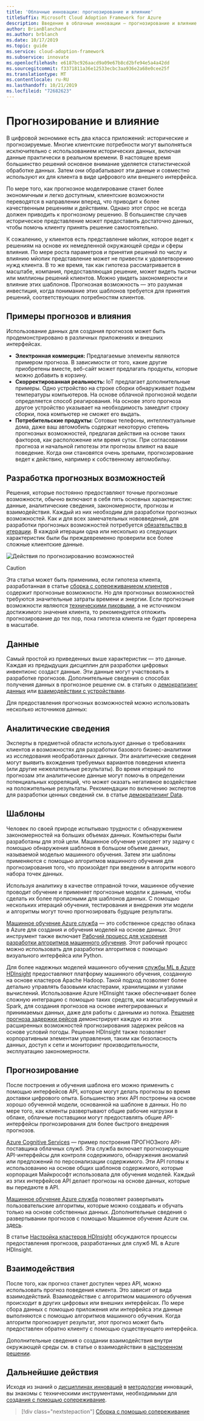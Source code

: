 ```yaml
---
title: 'Облачные инновации: прогнозирование и влияние'
titleSuffix: Microsoft Cloud Adoption Framework for Azure
description: Введение в облачные инновации — прогнозирование и влияние
author: BrianBlanchard
ms.author: brblanch
ms.date: 10/17/2019
ms.topic: guide
ms.service: cloud-adoption-framework
ms.subservice: innovate
ms.openlocfilehash: e6187bc926aacd9a09e67b8cd2bfe94e5a4a42dd
ms.sourcegitcommit: f3371811a36e12533ecbc3aa936e2a68e0cee25f
ms.translationtype: MT
ms.contentlocale: ru-RU
ms.lasthandoff: 10/21/2019
ms.locfileid: "72682623"
---
```

# <a name="predict-and-influence"></a>Прогнозирование и влияние

В цифровой экономике есть два класса приложений: исторические и прогнозируемые. Многие клиентские потребности могут выполняться исключительно с использованием исторических данных, включая данные практически в реальном времени. В настоящее время большинство решений основное внимание уделяется статистической обработке данных. Затем они обрабатывают эти данные и совместно используют их для клиента в виде цифрового или внешнего интерфейса.

По мере того, как прогнозное моделирование станет более экономичным и легко доступным, клиентские возможности переводятся в направлении вперед, что приводит к более качественным решениям и действиям. Однако этот спрос не всегда должен приводить к прогнозному решению. В большинстве случаев историческое представление может предоставить достаточно данных, чтобы помочь клиенту принять решение самостоятельно.

К сожалению, у клиентов есть представление мйопик, которое ведет к решениям на основе их немедленной окружающей среды и сферы влияния. По мере роста параметров и принятия решений по числу и влиянию мйопик представление может не привести к удовлетворению нужд клиента. В то же время, так как гипотеза рассматривается в масштабе, компания, предоставляющая решение, может видеть тысячи или миллионы решений клиентов. Можно увидеть закономерности и влияние этих шаблонов. Прогнозная возможность — это разумная инвестиция, когда понимание этих шаблонов требуется для принятия решений, соответствующих потребностям клиентов.

## <a name="examples-of-predictions-and-influence"></a>Примеры прогнозов и влияния

Использование данных для создания прогнозов может быть продемонстрировано в различных приложениях и внешних интерфейсах.

- **Электронная коммерция:** Предлагаемые элементы являются примером прогноза. В зависимости от того, какие другие приобретены вместе, веб-сайт может предлагать продукты, которые можно добавить в корзину.
- **Скорректированная реальность:** IoT предлагает дополнительные примеры. Одно устройство на строке сборки обнаруживает подъем температуры компьютеров. На основе облачной прогнозной модели определяется способ реагирования. На основе этого прогноза другое устройство указывает на необходимость замедлит строку сборки, пока компьютер не сможет его выдать.
- **Потребительские продукты:** Сотовые телефоны, интеллектуальные дома, даже ваш автомобиль содержат некоторую степень прогнозных возможностей, предлагая действия на основе таких факторов, как расположение или время суток. При согласовании прогноза и начальной гипотезы эти прогнозы влияют на ваше поведение. Когда они становятся очень зрелыми, прогнозирование ведет к действию, например к собственному автомобильу.

## <a name="developing-predictive-capabilities"></a>Разработка прогнозных возможностей

Решения, которые постоянно предоставляют точные прогнозные возможности, обычно включают в себя пять основных характеристик: данные, аналитические сведения, закономерности, прогнозы и взаимодействия. Каждый из них необходим для разработки прогнозных возможностей. Как и для всех замечательных нововведений, для разработки прогнозных возможностей потребуется [обязательство в итерации](./index.md#commitment-to-iteration). В каждой итерации одна или несколько из следующих характеристик были бы преждевременно проверили все более сложные клиентские данные.

![Действия по прогнозированию возможностей](../../_images/innovate/predict-and-influence.png)

> [!CAUTION]
> Эта статья может быть применима, если гипотеза клиента, разработанная в статье [сборка с сопереживаниеом клиентов](./build.md) , содержит прогнозные возможности. Но для прогнозных возможностей требуются значительные затраты времени и энергии. Если прогнозные возможности являются [техническими пиковыми](./build.md#reduce-complexity-and-delay-technical-spikes), а не источником достижимого значения клиента, то рекомендуется отложить прогнозирование до тех пор, пока гипотеза клиента не будет проверена в масштабе.

## <a name="data"></a>Данные

Самый простой из приведенных выше характеристик — это данные. Каждая из предыдущих дисциплин для разработки цифровых инвентионс создаст данные. Эти данные могут участвовать в разработке прогнозов. Дополнительные сведения о способах получения данных в прогнозное решение см. в статьях о [демократизинг данных](./data.md) или [взаимодействии с устройствами](./devices.md).

Для предоставления прогнозных возможностей можно использовать несколько источников данных:

## <a name="insights"></a>Аналитические сведения

Эксперты в предметной области используют данные о требованиях клиентов и возможностях для разработки базового бизнес-аналитики из исследования необработанных данных. Эти аналитические сведения могут выявить вхождения требуемых вариантов поведения клиента (или другие нежелательные результаты). Во время итераций по прогнозам эти аналитические данные могут помочь в определении потенциальных корреляций, что может оказать негативное воздействие на положительные результаты. Рекомендации по включению экспертов для разработки ценных сведений см. в статье [демократизинг Data](./data.md).

## <a name="patterns"></a>Шаблоны

Человек по своей природе испытываю трудности с обнаружением закономерностей на больших объемах данных. Компьютеры были разработаны для этой цели. Машинное обучение ускоряет эту задачу с помощью обнаружения шаблонов в большом объеме данных, называемой моделью машинного обучения. Затем эти шаблоны применяются с помощью алгоритмов машинного обучения для прогнозирования того, что произойдет при введении в алгоритм нового набора точек данных.

Используя аналитику в качестве отправной точки, машинное обучение проводит обучение и применяет прогнозные модели к данным, чтобы сделать их более прописными для шаблонов данных. С помощью нескольких итераций обучения, тестирования и внедрения эти модели и алгоритмы могут точно прогнозировать будущие результаты.

[Машинное обучение Azure служба](https://docs.microsoft.com/azure/machine-learning/service/overview-what-is-azure-ml) — это собственное средство облака в Azure для создания и обучения моделей на основе данных. Этот инструмент также включает [Рабочий процесс для ускорения разработки алгоритмов машинного обучения](https://docs.microsoft.com/azure/machine-learning/service/concept-azure-machine-learning-architecture). Этот рабочий процесс можно использовать для разработки алгоритмов с помощью визуального интерфейса или Python.

Для более надежных моделей машинного обучения [службы ML в Azure HDInsight](https://docs.microsoft.com/azure/hdinsight/r-server/r-server-overview) предоставляют платформу машинного обучения, созданную на основе кластеров Apache Hadoop. Такой подход позволяет более детально управлять базовыми кластерами, хранилищами и узлами вычислений. Использование Azure HDInsight также обеспечивает более сложную интеграцию с помощью таких средств, как масштабируемый и Spark, для создания прогнозов на основе интегрированных и принимаемых данных, даже для работы с данными из потока. [Решение прогноза задержки рейсов](https://docs.microsoft.com/azure/hdinsight/hdinsight-hadoop-r-scaler-sparkr) демонстрирует каждую из этих расширенных возможностей прогнозирования задержек рейсов на основе условий погоды. Решение HDInsight также позволяет корпоративным элементам управления, таким как безопасность данных, доступ к сети и мониторинг производительности, эксплуатацию закономерности.

## <a name="predictions"></a>Прогнозирование

После построения и обучения шаблона его можно применить с помощью интерфейсов API, которые могут делать прогнозы во время доставки цифрового опыта. Большинство этих API построены на основе хорошо обученной модели, основанной на шаблоне в данных. Но по мере того, как клиенты развертывают общие рабочие нагрузки в облаке, облачные поставщики могут предоставлять общие API-интерфейсы прогнозирования для более быстрого внедрения прогнозов.

[Azure Cognitive Services](https://docs.microsoft.com/azure/cognitive-services) — пример построения ПРОГНОЗного API-поставщика облачных служб. Эта служба включает прогнозирующие API-интерфейсы для контроля содержимого, обнаружения аномалий или предложений по персонализации содержимого. Эти API готовы к использованию на основе общих шаблонов содержимого, которые корпорация Майкрософт использовала для обучения моделей. Каждый из этих интерфейсов API делает прогнозы на основе данных, которые вы передаюте в API.

[Машинное обучение Azure служба](https://docs.microsoft.com/azure/machine-learning) позволяет развертывать пользовательские алгоритмы, которые можно создавать и обучать только на основе собственных данных. Дополнительные сведения о развертывании прогнозов с помощью Машинное обучение Azure см. [здесь](https://docs.microsoft.com/azure/machine-learning/service/how-to-deploy-and-where).

В статье [Настройка кластеров HDInsight](https://docs.microsoft.com/azure/hdinsight/hdinsight-hadoop-provision-linux-clusters) обсуждаются процессы предоставления прогнозов, разработанных для служб ML в Azure HDInsight.

## <a name="interactions"></a>Взаимодействия

После того, как прогноз станет доступен через API, можно использовать прогноз поведения клиента. Это зависит от вида взаимодействий. Взаимодействие с алгоритмом машинного обучения происходит в других цифровых или внешних интерфейсах. По мере сбора данных с помощью приложения или интерфейса эти данные выполняются с помощью алгоритмов машинного обучения. Когда алгоритм прогнозирует результат, этот прогноз может быть предоставлен обратно клиенту с помощью существующего интерфейса.

Дополнительные сведения о создании взаимодействия внутри окружающей среды см. в статье о взаимодействии в [настроенном решении](./devices.md#adjusted-reality).

## <a name="next-steps"></a>Дальнейшие действия

Исходя из знаний о [дисциплинах инноваций](./invention.md) в [методологии](./index.md) инноваций, вы знакомы с техническими инструментами, необходимыми для [создания с помощью сопереживание](./build.md).

> [!div class="nextstepaction"]
> [Сборка с помощью сопереживание](./build.md)
